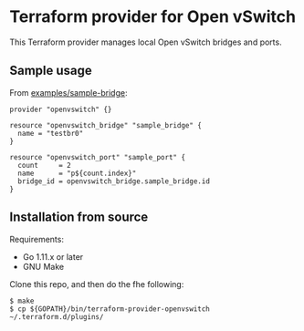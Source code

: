 # Terraform provider for Open vSwitch

This Terraform provider manages local Open vSwitch bridges and ports.


## Sample usage

From [examples/sample-bridge](./examples/sample-bridge/):

```
provider "openvswitch" {}

resource "openvswitch_bridge" "sample_bridge" {
  name = "testbr0"
}

resource "openvswitch_port" "sample_port" {
  count     = 2
  name      = "p${count.index}"
  bridge_id = openvswitch_bridge.sample_bridge.id
}
```


## Installation from source

Requirements:

* Go 1.11.x or later
* GNU Make

Clone this repo, and then do the fhe following:

```
$ make
$ cp ${GOPATH}/bin/terraform-provider-openvswitch ~/.terraform.d/plugins/
```
